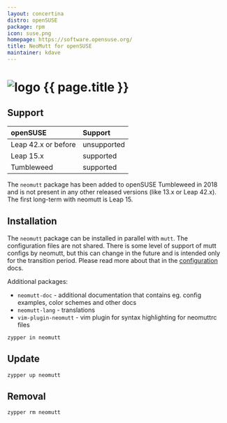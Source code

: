 ```yaml
---
layout: concertina
distro: openSUSE
package: rpm
icon: suse.png
homepage: https://software.opensuse.org/
title: NeoMutt for openSUSE
maintainer: kdave
---
```


# ![logo](/images/distros/{{page.icon}}) {{ page.title }}

## Support <a id="support"></a>

| openSUSE     | Support                     |
| :----------- | :-------------------------- |
| Leap 42.x or before | unsupported          |
| Leap 15.x    | supported                   |
| Tumbleweed   | supported                   |

The `neomutt` package has been added to openSUSE Tumbleweed in 2018 and is not
present in any other released versions (like 13.x or Leap 42.x). The first
long-term with neomutt is Leap 15.

## Installation <a id="install"></a>

The `neomutt` package can be installed in parallel with `mutt`. The
configuration files are not shared. There is some level of support of mutt
configs by neomutt, but this can change in the future and is intended only for
the transition period. Please read more about that in the
[configuration](https://neomutt.org/guide/configuration) docs.

Additional packages:

* `neomutt-doc` - additional documentation that contains eg. config examples, color schemes and other docs
* `neomutt-lang` - translations
* `vim-plugin-neomutt` - vim plugin for syntax highlighting for neomuttrc files

```
zypper in neomutt
```

## Update <a id="update"></a>

```
zypper up neomutt
```

## Removal <a id="remove"></a>

```
zypper rm neomutt
```
